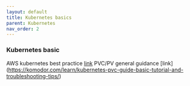 ```yaml
---
layout: default
title: Kubernetes basics
parent: Kubernetes
nav_order: 2
---
```


### Kubernetes basic

AWS kubernetes best practice [link](https://aws.github.io/aws-eks-best-practices/)
PVC/PV general guidance [link] (https://komodor.com/learn/kubernetes-pvc-guide-basic-tutorial-and-troubleshooting-tips/)
